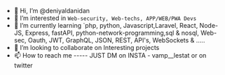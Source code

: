 - 👋 Hi, I’m @deniyaldanidan
- 👀 I’m interested in `Web-security, Web-techs, APP/WEB/PWA Devs`
- 🌱 I’m currently learning `php, python, Javascript,Laravel, React, Node-JS, Express, fastAPI, python-network-programming,sql & nosql, Web-sec, Oauth, JWT, GraphQL, JSON, REST, API's, WebSockets & .....
- 💞️ I’m looking to collaborate on Interesting projects
- 📫 How to reach me ----- JUST DM on INSTA - vamp__lestat or on twitter

<!---
deniyaldanidan/deniyaldanidan is a ✨ special ✨ repository because its `README.md` (this file) appears on your GitHub profile.
You can click the Preview link to take a look at your changes.
--->
